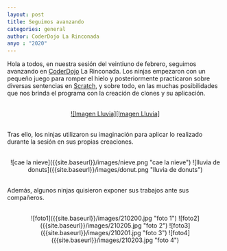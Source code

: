 ```yaml
---
layout: post
title: Seguimos avanzando
categories: general
author: CoderDojo La Rinconada
anyo : "2020"
---
```



Hola a todos, en nuestra sesión del veintiuno de febrero, seguimos avanzando en [CoderDojo] La Rinconada. Los ninjas empezaron con un pequeño juego para romper el hielo y posteriormente practicaron sobre diversas sentencias en [Scratch], y sobre todo, en las muchas posibilidades que nos brinda el programa con la creación de clones y su aplicación.

<br>
<span style="display:block;text-align:center"><a href="https://scratch.mit.edu/projects/370317277/" target="blank">![Imagen Lluvia][Imagen Lluvia]</a></span>
<br>

Tras ello, los ninjas utilizaron su imaginación para aplicar lo realizado durante la sesión en sus propias creaciones. 

<br>
<span style="display:block;text-align:center">![cae la nieve]({{site.baseurl}}/images/nieve.png "cae la nieve")
![lluvia de donuts]({{site.baseurl}}/images/donut.png "lluvia de donuts")</span>
<br>

Además, algunos ninjas quisieron exponer sus trabajos ante sus compañeros.

<br>
<span style="display:block;text-align:center">![foto1]({{site.baseurl}}/images/210200.jpg "foto 1")
![foto2]({{site.baseurl}}/images/210205.jpg "foto 2")
![foto3]({{site.baseurl}}/images/210201.jpg "foto 3")
![foto4]({{site.baseurl}}/images/210203.jpg "foto 4")</span>
<br>







 [CoderDojo]: https://coderdojo.com/es-ES
 [Scratch]: https://scratch.mit.edu/
 [Imagen Lluvia]: /images/lluvia.png "Lluvia en Scratch"




